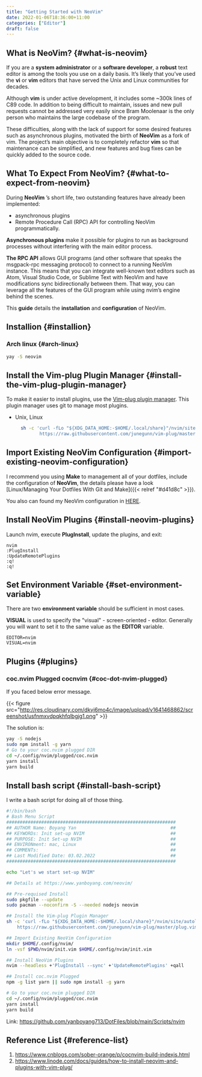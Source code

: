 ```yaml
---
title: "Getting Started with NeoVim"
date: 2022-01-06T18:36:00+11:00
categories: ["Editor"]
draft: false
---
```


## What is NeoVim? {#what-is-neovim}

If you are a **system administrator** or a **software developer**, a **robust** text editor is among the tools you use on a daily basis. It’s likely that you’ve used the **vi** or **vim** editors that have served the Unix and Linux communities for decades.

Although **vim** is under active development, it includes some ~300k lines of C89 code. In addition to being difficult to maintain, issues and new pull requests cannot be addressed very easily since Bram Moolenaar is the only person who maintains the large codebase of the program.

These difficulties, along with the lack of support for some desired features such as asynchronous plugins, motivated the birth of **NeoVim** as a fork of vim. The project’s main objective is to completely refactor **vim** so that maintenance can be simplified, and new features and bug fixes can be quickly added to the source code.


## What To Expect From NeoVim? {#what-to-expect-from-neovim}

During **NeoVim** ’s short life, two outstanding features have already been implemented:

-   asynchronous plugins
-   Remote Procedure Call (RPC) API for controlling NeoVim programmatically.

**Asynchronous plugins** make it possible for plugins to run as background processes without interfering with the main editor process.

**The RPC API** allows GUI programs (and other software that speaks the msgpack-rpc messaging protocol) to connect to a running NeoVim instance. This means that you can integrate well-known text editors such as Atom, Visual Studio Code, or Sublime Text with NeoVim and have modifications sync bidirectionally between them. That way, you can leverage all the features of the GUI program while using nvim’s engine behind the scenes.

This **guide** details the **installation** and **configuration** of NeoVim.


## Installion {#installion}


### Arch linux {#arch-linux}

```bash
yay -S neovim
```


## Install the Vim-plug Plugin Manager {#install-the-vim-plug-plugin-manager}

To make it easier to install plugins, use the [Vim-plug plugin manager](https://github.com/junegunn/vim-plug). This plugin manager uses git to manage most plugins.

-   Unix, Linux

    ```bash
      sh -c 'curl -fLo "${XDG_DATA_HOME:-$HOME/.local/share}"/nvim/site/autoload/plug.vim --create-dirs \
             https://raw.githubusercontent.com/junegunn/vim-plug/master/plug.vim'
    ```


## Import Existing NeoVim Configuration {#import-existing-neovim-configuration}

I recommend you using **Make** to management all of your dotfiles, include the configuration of **NeoVim**, the details please have a look [Linux/Managing Your Dotfiles With Git and Make]({{< relref "#d41d8c" >}}).

You also can found my NeoVim configuration in [HERE](https://github.com/yanboyang713/DotFiles/blob/main/nvim/init.vim).


## Install NeoVim Plugins {#install-neovim-plugins}

Launch nvim, execute **PlugInstall**, update the plugins, and exit:

```text
nvim
:PlugInstall
:UpdateRemotePlugins
:q!
:q!
```


## Set Environment Variable {#set-environment-variable}

There are two **environment variable** should be sufficient in most cases.

**VISUAL** is used to specify the "visual" - screen-oriented - editor.
Generally you will want to set it to the same value as the **EDITOR** variable.

```text
EDITOR=nvim
VISUAL=nvim
```


## Plugins {#plugins}


### coc.nvim Plugged <span class="tag"><span class="coc">coc</span><span class="nvim">nvim</span></span> {#coc-dot-nvim-plugged}

If you faced below error message.

{{< figure src="http://res.cloudinary.com/dkvj6mo4c/image/upload/v1641468862/screenshot/usfnmxvdpqkhfqlbgjg1.png" >}}

The solution is:

```bash
yay -S nodejs
sudo npm install -g yarn
# Go to your coc.nvim plugged DIR
cd ~/.config/nvim/plugged/coc.nvim
yarn install
yarn build
```


## Install bash script {#install-bash-script}

I write a bash script for doing all of those thing.

```bash
#!/bin/bash
# Bash Menu Script
###############################################################
## AUTHOR Name: Boyang Yan                                   ##
## KEYWORDs: Init set-up NVIM                                ##
## PURPOSE: Init Set-up NVIM                                 ##
## ENVIRONment: mac, Linux                                   ##
## COMMENTs:                                                 ##
## Last Modified Date: 03.02.2022                            ##
###############################################################

echo "Let's we start set-up NVIM"

## Details at https://www.yanboyang.com/neovim/

## Pre-requised Install
sudo pkgfile --update
sudo pacman --noconfirm -S --needed nodejs neovim

## Install the Vim-plug Plugin Manager
sh -c 'curl -fLo "${XDG_DATA_HOME:-$HOME/.local/share}"/nvim/site/autoload/plug.vim --create-dirs \
	https://raw.githubusercontent.com/junegunn/vim-plug/master/plug.vim'

## Import Existing NeoVim Configuration
mkdir $HOME/.config/nvim/
ln -vsf $PWD/nvim/init.vim $HOME/.config/nvim/init.vim

## Install NeoVim Plugins
nvim --headless +'PlugInstall --sync' +'UpdateRemotePlugins' +qall

## Install coc.nvim Plugged
npm -g list yarn || sudo npm install -g yarn

# Go to your coc.nvim plugged DIR
cd ~/.config/nvim/plugged/coc.nvim
yarn install
yarn build
```

Link: <https://github.com/yanboyang713/DotFiles/blob/main/Scripts/nvim>


## Reference List {#reference-list}

1.  <https://www.cnblogs.com/sober-orange/p/cocnvim-build-indexjs.html>
2.  <https://www.linode.com/docs/guides/how-to-install-neovim-and-plugins-with-vim-plug/>

